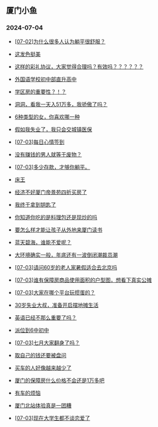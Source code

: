 ## 厦门小鱼 
### 2024-07-04

+ [[07-02]为什么很多人认为躺平很舒服？](http://bbs.xmfish.com/read-htm-tid-18213439.html)

+ [这发色挺美](http://bbs.xmfish.com/read-htm-tid-18213465.html)

+ [这样的彩礼协议，大家觉得合理吗？有效吗？？？？？？](http://bbs.xmfish.com/read-htm-tid-18213480.html)

+ [外国语学校初中部直升高中](http://bbs.xmfish.com/read-htm-tid-18213459.html)

+ [学区房的重要性？！？](http://bbs.xmfish.com/read-htm-tid-18213545.html)

+ [洞洞，看我一天入51万多，我骄傲了吗？](http://bbs.xmfish.com/read-htm-tid-18213634.html)

+ [6种类型的女，你喜欢哪一种](http://bbs.xmfish.com/read-htm-tid-18213473.html)

+ [假如我失业了，我只会交城镇医保](http://bbs.xmfish.com/read-htm-tid-18213443.html)

+ [[07-03]每日心情签到](http://bbs.xmfish.com/read-htm-tid-18213424.html)

+ [没有赚钱的男人就等于废物？](http://bbs.xmfish.com/read-htm-tid-18213575.html)

+ [[07-03]多少存款，才够你躺平。](http://bbs.xmfish.com/read-htm-tid-18213722.html)

+ [床王](http://bbs.xmfish.com/read-htm-tid-18213611.html)

+ [经济不好厦门帝景苑四折买房了](http://bbs.xmfish.com/read-htm-tid-18213808.html)

+ [我终于拿到钥匙了](http://bbs.xmfish.com/read-htm-tid-18213567.html)

+ [你知道你吃的是料理包还是现炒的吗](http://bbs.xmfish.com/read-htm-tid-18213642.html)

+ [要怎么样才能让孩子从外地来厦门读书](http://bbs.xmfish.com/read-htm-tid-18213718.html)

+ [蓝天碧海，谁能不爱呢？](http://bbs.xmfish.com/read-htm-tid-18213659.html)

+ [大环境确实一般，年底还有一波倒闭潮裁员潮](http://bbs.xmfish.com/read-htm-tid-18213810.html)

+ [[07-03]请问60岁的老人家暑假适合去北京吗](http://bbs.xmfish.com/read-htm-tid-18213721.html)

+ [[07-03]谁有保障房商品使用面积的户型图，想看下真实公摊](http://bbs.xmfish.com/read-htm-tid-18213683.html)

+ [[07-03]大家在哪个平台玩掼蛋的？](http://bbs.xmfish.com/read-htm-tid-18213861.html)

+ [30岁失业大叔，准备开启摆地摊生活](http://bbs.xmfish.com/read-htm-tid-18213893.html)

+ [英语已经不那么重要了吗？](http://bbs.xmfish.com/read-htm-tid-18213923.html)

+ [派位到6中初中](http://bbs.xmfish.com/read-htm-tid-18213846.html)

+ [[07-03]七月大家翻身了吗？](http://bbs.xmfish.com/read-htm-tid-18213748.html)

+ [取自己的钱还要被盘问](http://bbs.xmfish.com/read-htm-tid-18214010.html)

+ [买车的人好像越来越少了](http://bbs.xmfish.com/read-htm-tid-18213931.html)

+ [厦门的保障房什么价格不会还是1万多吧](http://bbs.xmfish.com/read-htm-tid-18213951.html)

+ [有车的烦恼](http://bbs.xmfish.com/read-htm-tid-18213932.html)

+ [厦门北站体验真是一团糟](http://bbs.xmfish.com/read-htm-tid-18214098.html)

+ [[07-03]现在大学生都不谈恋爱了](http://bbs.xmfish.com/read-htm-tid-18213862.html)

